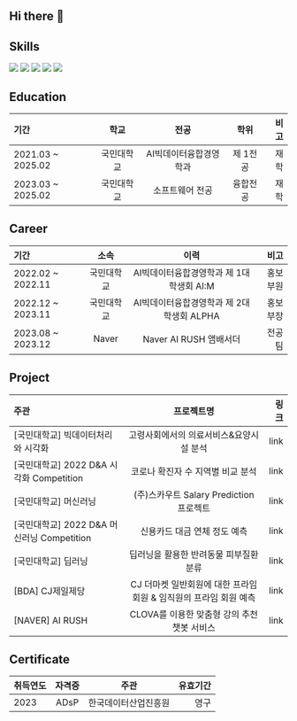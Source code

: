 ## Hi there 👋

<!--
**eunjileee/eunjileee** is a ✨ _special_ ✨ repository because its `README.md` (this file) appears on your GitHub profile.

Here are some ideas to get you started:

- 🔭 I’m currently working on ...
- 🌱 I’m currently learning ...
- 👯 I’m looking to collaborate on ...
- 🤔 I’m looking for help with ...
- 💬 Ask me about ...
- 📫 How to reach me: ...
- 😄 Pronouns: ...
- ⚡ Fun fact: ...
-->

## Skills
<img src="https://img.shields.io/badge/Python-3776AB?style=flat-square&logo=Python&logoColor=white"/> <img src="https://img.shields.io/badge/java-007396?style=flat-square&logo=java&logoColor=white"/> <img src="https://img.shields.io/badge/Ubuntu-E95420?style=flat-square&logo=Ubuntu&logoColor=white"/> <img src="https://img.shields.io/badge/sql-4479A1?style=for-the-badge&logo=sql&logoColor=white"> <img src="https://img.shields.io/badge/linux-FCC624?style=for-the-badge&logo=linux&logoColor=black">


## Education
| 기간 | 학교 | 전공 | 학위 | 비고 |
| :----------- | :------------: | :------------: | :------------: | ------------: |
| 2021.03 ~ 2025.02  |  국민대학교  |  AI빅데이터융합경영학과 | 제 1전공 | 재학 |
| 2023.03 ~ 2025.02  |  국민대학교  |  소프트웨어 전공       | 융합전공 | 재학 |

## Career
| 기간 | 소속 | 이력 | 비고 |
| :----------- | :------------: | :------------: | ------------: |
| 2022.02 ~ 2022.11  |  국민대학교  |  AI빅데이터융합경영학과 제 1대 학생회 AI:M | 홍보부원 |
| 2022.12 ~ 2023.11  |  국민대학교  |  AI빅데이터융합경영학과 제 2대 학생회 ALPHA | 홍보부장 |    
| 2023.08 ~ 2023.12  |  Naver | Naver AI RUSH 앰배서더 | 전공팀 |    


## Project
| 주관 | 프로젝트명 | 링크 |
| :----------- | :------------: | ------------: |
| [국민대학교] 빅데이터처리와 시각화   |   고령사회에서의 의료서비스&요양시설 분석   |    link |
| [국민대학교] 2022 D&A 시각화 Competition    |    코로나 확진자 수 지역별 비교 분석    |  link |
| [국민대학교] 머신러닝     |    (주)스카우트 Salary Prediction 프로젝트    | link |
| [국민대학교] 2022 D&A 머신러닝 Competition   |    신용카드 대금 연체 정도 예측    |  link |
| [국민대학교] 딥러닝     |    딥러닝을 활용한 반려동물 피부질환 분류    | link |
| [BDA] CJ제일제당  |  CJ 더마켓 일반회원에 대한 프라임 회원 & 임직원의 프라임 회원 예측 | link |
| [NAVER] AI RUSH  |  CLOVA를 이용한 맞춤형 강의 추천 챗봇 서비스 | link |


## Certificate
| 취득연도 | 자격증 | 주관 | 유효기간 |
| :----------- | :------------: | :------------: | ------------: |
| 2023  |  ADsP  |  한국데이터산업진흥원 | 영구 |
